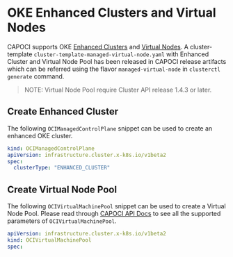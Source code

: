 # OKE Enhanced Clusters and Virtual Nodes

CAPOCI supports OKE [Enhanced Clusters][enhanced-cluster] and [Virtual Nodes][virtual-node-pool]. A cluster-template 
`cluster-template-managed-virtual-node.yaml` with Enhanced Cluster and Virtual Node Pool has been released in 
CAPOCI release artifacts which can be referred using  the flavor `managed-virtual-node` in `clusterctl generate` 
command.

> NOTE: Virtual Node Pool require Cluster API release 1.4.3 or later.

## Create Enhanced Cluster
The following `OCIManagedControlPlane` snippet can be used to create an enhanced OKE cluster.

```yaml
kind: OCIManagedControlPlane
apiVersion: infrastructure.cluster.x-k8s.io/v1beta2
spec:
  clusterType: "ENHANCED_CLUSTER"
```

## Create Virtual Node Pool

The following `OCIVirtualMachinePool` snippet can be used to create a Virtual Node Pool. Please read through [CAPOCI 
API Docs][api-docs] to see all the supported parameters of `OCIVirtualMachinePool`.

```yaml
apiVersion: infrastructure.cluster.x-k8s.io/v1beta2
kind: OCIVirtualMachinePool
spec:
```

[enhanced-cluster]: https://docs.oracle.com/en-us/iaas/Content/ContEng/Tasks/contengcomparingenhancedwithbasicclusters_topic.htm
[virtual-node-pool]: https://docs.oracle.com/en-us/iaas/Content/ContEng/Tasks/contengworkingwithvirtualnodes.htm
[api-docs]: ../reference/api-reference.md
